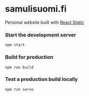 # samulisuomi.fi

Personal website built with [React Static](https://github.com/nozzle/react-static)

### Start the development server
`npm start`

### Build for production
`npm run build`

### Test a production build locally
`npm run serve`
